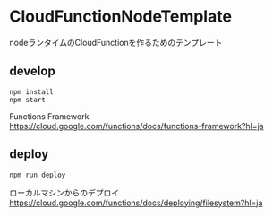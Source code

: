 # CloudFunctionNodeTemplate

nodeランタイムのCloudFunctionを作るためのテンプレート


## develop

```
npm install
npm start
```

Functions Framework  
https://cloud.google.com/functions/docs/functions-framework?hl=ja

## deploy

```
npm run deploy
```

ローカルマシンからのデプロイ  
https://cloud.google.com/functions/docs/deploying/filesystem?hl=ja